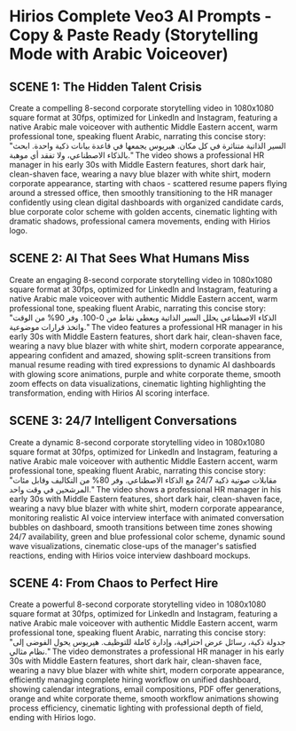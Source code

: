 # Hirios Complete Veo3 AI Prompts - Copy & Paste Ready (Storytelling Mode with Arabic Voiceover)

## SCENE 1: The Hidden Talent Crisis
Create a compelling 8-second corporate storytelling video in 1080x1080 square format at 30fps, optimized for LinkedIn and Instagram, featuring a native Arabic male voiceover with authentic Middle Eastern accent, warm professional tone, speaking fluent Arabic, narrating this concise story: "السير الذاتية متناثرة في كل مكان. هيريوس يجمعها في قاعدة بيانات ذكية واحدة. ابحث بالذكاء الاصطناعي، ولا تفقد أي موهبة." The video shows a professional HR manager in his early 30s with Middle Eastern features, short dark hair, clean-shaven face, wearing a navy blue blazer with white shirt, modern corporate appearance, starting with chaos - scattered resume papers flying around a stressed office, then smoothly transitioning to the HR manager confidently using clean digital dashboards with organized candidate cards, blue corporate color scheme with golden accents, cinematic lighting with dramatic shadows, professional camera movements, ending with Hirios logo.

## SCENE 2: AI That Sees What Humans Miss
Create an engaging 8-second corporate storytelling video in 1080x1080 square format at 30fps, optimized for LinkedIn and Instagram, featuring a native Arabic male voiceover with authentic Middle Eastern accent, warm professional tone, speaking fluent Arabic, narrating this concise story: "الذكاء الاصطناعي يحلل السير الذاتية ويعطي نقاط من 0-100. وفر 90% من الوقت واتخذ قرارات موضوعية." The video features a professional HR manager in his early 30s with Middle Eastern features, short dark hair, clean-shaven face, wearing a navy blue blazer with white shirt, modern corporate appearance, appearing confident and amazed, showing split-screen transitions from manual resume reading with tired expressions to dynamic AI dashboards with glowing score animations, purple and white corporate theme, smooth zoom effects on data visualizations, cinematic lighting highlighting the transformation, ending with Hirios AI scoring interface.

## SCENE 3: 24/7 Intelligent Conversations
Create a dynamic 8-second corporate storytelling video in 1080x1080 square format at 30fps, optimized for LinkedIn and Instagram, featuring a native Arabic male voiceover with authentic Middle Eastern accent, warm professional tone, speaking fluent Arabic, narrating this concise story: "مقابلات صوتية ذكية 24/7 مع الذكاء الاصطناعي. وفر 80% من التكاليف وقابل مئات المرشحين في وقت واحد." The video shows a professional HR manager in his early 30s with Middle Eastern features, short dark hair, clean-shaven face, wearing a navy blue blazer with white shirt, modern corporate appearance, monitoring realistic AI voice interview interface with animated conversation bubbles on dashboard, smooth transitions between time zones showing 24/7 availability, green and blue professional color scheme, dynamic sound wave visualizations, cinematic close-ups of the manager's satisfied reactions, ending with Hirios voice interview dashboard mockups.

## SCENE 4: From Chaos to Perfect Hire
Create a powerful 8-second corporate storytelling video in 1080x1080 square format at 30fps, optimized for LinkedIn and Instagram, featuring a native Arabic male voiceover with authentic Middle Eastern accent, warm professional tone, speaking fluent Arabic, narrating this concise story: "جدولة ذكية، رسائل عرض احترافية، وإدارة كاملة للتوظيف. هيريوس يحول الفوضى إلى نظام مثالي." The video demonstrates a professional HR manager in his early 30s with Middle Eastern features, short dark hair, clean-shaven face, wearing a navy blue blazer with white shirt, modern corporate appearance, efficiently managing complete hiring workflow on unified dashboard, showing calendar integrations, email compositions, PDF offer generations, orange and white corporate theme, smooth workflow animations showing process efficiency, cinematic lighting with professional depth of field, ending with Hirios logo.
